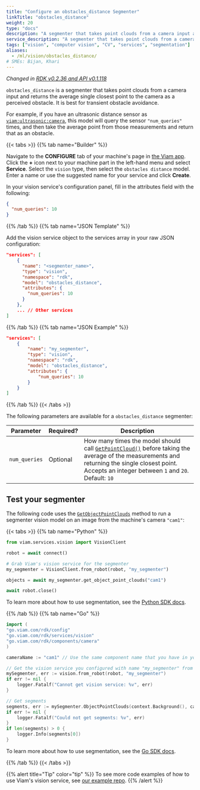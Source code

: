 ```yaml
---
title: "Configure an obstacles_distance Segmenter"
linkTitle: "obstacles_distance"
weight: 20
type: "docs"
description: "A segmenter that takes point clouds from a camera input and returns the average single closest point to the camera as a perceived obstacle."
service_description: "A segmenter that takes point clouds from a camera input and returns the average single closest point to the camera as a perceived obstacle."
tags: ["vision", "computer vision", "CV", "services", "segmentation"]
aliases:
  - /ml/vision/obstacles_distance/
# SMEs: Bijan, Khari
---
```


_Changed in [RDK v0.2.36 and API v0.1.118](/appendix/changelog/#vision-service)_

`obstacles_distance` is a segmenter that takes point clouds from a camera input and returns the average single closest point to the camera as a perceived obstacle.
It is best for transient obstacle avoidance.

For example, if you have an ultrasonic distance sensor as [`viam:ultrasonic:camera`](https://github.com/viam-modules/viam-ultrasonic), this model will query the sensor `"num_queries"` times, and then take the average point from those measurements and return that as an obstacle.

{{< tabs >}}
{{% tab name="Builder" %}}

Navigate to the **CONFIGURE** tab of your machine's page in [the Viam app](https://app.viam.com).
Click the **+** icon next to your machine part in the left-hand menu and select **Service**.
Select the `vision` type, then select the `obstacles distance` model.
Enter a name or use the suggested name for your service and click **Create**.

In your vision service's configuration panel, fill in the attributes field with the following:

```json {class="line-numbers linkable-line-numbers"}
{
  "num_queries": 10
}
```

{{% /tab %}}
{{% tab name="JSON Template" %}}

Add the vision service object to the services array in your raw JSON configuration:

```json {class="line-numbers linkable-line-numbers"}
"services": [
    {
      "name": "<segmenter_name>",
      "type": "vision",
      "namespace": "rdk",
      "model": "obstacles_distance",
      "attributes": {
        "num_queries": 10
      }
    },
    ... // Other services
]
```

{{% /tab %}}
{{% tab name="JSON Example" %}}

```json {class="line-numbers linkable-line-numbers"}
"services": [
    {
        "name": "my_segmenter",
        "type": "vision",
        "namespace": "rdk",
        "model": "obstacles_distance",
        "attributes": {
            "num_queries": 10
        }
    }
]
```

{{% /tab %}}
{{< /tabs >}}

The following parameters are available for a `obstacles_distance` segmenter:

<!-- prettier-ignore -->
| Parameter | Required? | Description |
| --------- | --------- | ----------- |
| `num_queries`| Optional  | How many times the model should call [`GetPointCloud()`](/appendix/apis/components/camera/#getpointcloud) before taking the average of the measurements and returning the single closest point. Accepts an integer between `1` and `20`. <br> Default: `10`  |

## Test your segmenter

The following code uses the [`GetObjectPointClouds`](/services/vision/#getobjectpointclouds) method to run a segmenter vision model on an image from the machine's camera `"cam1"`:

{{< tabs >}}
{{% tab name="Python" %}}

```python {class="line-numbers linkable-line-numbers"}
from viam.services.vision import VisionClient

robot = await connect()

# Grab Viam's vision service for the segmenter
my_segmenter = VisionClient.from_robot(robot, "my_segmenter")

objects = await my_segmenter.get_object_point_clouds("cam1")

await robot.close()
```

To learn more about how to use segmentation, see the [Python SDK docs](https://python.viam.dev/autoapi/viam/services/vision/index.html).

{{% /tab %}}
{{% tab name="Go" %}}

```go {class="line-numbers linkable-line-numbers"}
import (
"go.viam.com/rdk/config"
"go.viam.com/rdk/services/vision"
"go.viam.com/rdk/components/camera"
)

cameraName := "cam1" // Use the same component name that you have in your machine configuration

// Get the vision service you configured with name "my_segmenter" from the machine
mySegmenter, err := vision.from_robot(robot, "my_segmenter")
if err != nil {
    logger.Fatalf("Cannot get vision service: %v", err)
}

// Get segments
segments, err := mySegmenter.ObjectPointClouds(context.Background(), cameraName, nil)
if err != nil {
    logger.Fatalf("Could not get segments: %v", err)
}
if len(segments) > 0 {
    logger.Info(segments[0])
}
```

To learn more about how to use segmentation, see the [Go SDK docs](https://pkg.go.dev/go.viam.com/rdk/vision).

{{% /tab %}}
{{< /tabs >}}

{{% alert title="Tip" color="tip" %}}
To see more code examples of how to use Viam's vision service, see [our example repo](https://github.com/viamrobotics/vision-service-examples).
{{% /alert %}}
